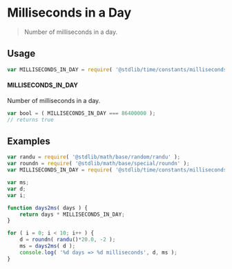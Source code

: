 # Milliseconds in a Day

> Number of milliseconds in a day.

<section class="usage">

## Usage

``` javascript
var MILLISECONDS_IN_DAY = require( '@stdlib/time/constants/milliseconds-in-day' );
```

#### MILLISECONDS_IN_DAY

Number of milliseconds in a day.

``` javascript
var bool = ( MILLISECONDS_IN_DAY === 86400000 );
// returns true
```

</section>

<!-- /.usage -->


<section class="examples">

## Examples

``` javascript
var randu = require( '@stdlib/math/base/random/randu' );
var roundn = require( '@stdlib/math/base/special/roundn' );
var MILLISECONDS_IN_DAY = require( '@stdlib/time/constants/milliseconds-in-day' );

var ms;
var d;
var i;

function days2ms( days ) {
    return days * MILLISECONDS_IN_DAY;
}

for ( i = 0; i < 10; i++ ) {
    d = roundn( randu()*20.0, -2 );
    ms = days2ms( d );
    console.log( '%d days => %d milliseconds', d, ms );
}
```

</section>

<!-- /.examples -->


<section class="links">

</section>

<!-- /.links -->
